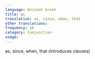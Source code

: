 ```yaml
---
language: Ancient Greek
title: ὡς
translation: as, since, when, that
other translations:
frequency: 16
category: Conjunction
usage: 
---
```

as, since, when, that (introduces clauses)